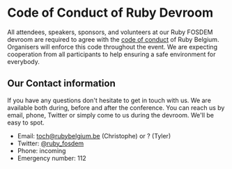 # Code of Conduct of Ruby Devroom

All attendees, speakers, sponsors, and volunteers at our Ruby FOSDEM devroom are
required to agree with the
[code of conduct](https://github.com/brug-be/code_of_conduct/blob/master/README.md)
of Ruby Belgium. Organisers will enforce this code throughout the event. We are
expecting cooperation from all participants to help ensuring a safe environment
for everybody.

## Our Contact information

If you have any questions don't hesitate to get in touch with us. We are
available both during, before and after the conference. You can reach us by
email, phone, Twitter or simply come to us during the devroom. We'll be easy to
spot.

* Email: toch@rubybelgium.be (Christophe) or ? (Tyler)
* Twitter: [@ruby_fosdem](https://twitter.com/ruby_fosdem)
* Phone: incoming
* Emergency number: 112
